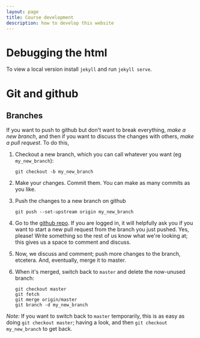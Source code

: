 ```yaml
---
layout: page
title: Course development
description: how to develop this website
---
```


# Debugging the html

To view a local version install `jekyll` and run `jekyll serve`.


# Git and github

## Branches

If you want to push to github but don't want to break everything,
*make a new branch*, and then if you want to discuss the changes with others,
*make a pull request*.
To do this,

1. Checkout a new branch, which you can call whatever you want (eg `my_new_branch`):
    ```
    git checkout -b my_new_branch
    ```

2. Make your changes. Commit them. You can make as many commits as you like.

3. Push the changes to a new branch on github
    ```
    git push --set-upstream origin my_new_branch
    ```

4. Go to the [github repo](https://github.com/UO_Biostats/UO_ABS).
    If you are logged in, it will helpfully ask you if you want to start a new pull request
    from the branch you just pushed. Yes, please!
    Write something so the rest of us know what we're looking at;
    this gives us a space to comment and discuss.

5. Now, we discuss and comment; push more changes to the branch, etcetera.
    And, eventually, merge it to master.

6. When it's merged, switch back to `master` and delete the now-unused branch:
    ```
    git checkout master
    git fetch
    git merge origin/master
    git branch -d my_new_branch
    ```

*Note:* If you want to switch back to `master` temporarily,
this is as easy as doing `git checkout master`; having a look,
and then `git checkout my_new_branch` to get back.

